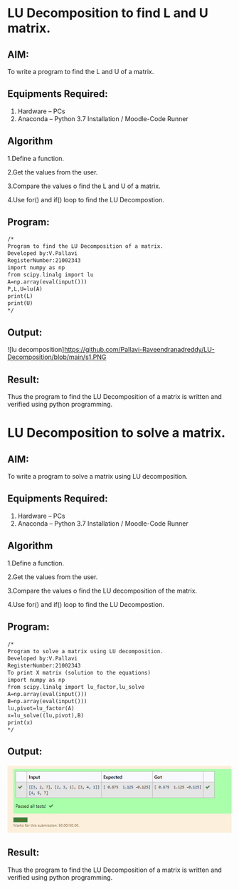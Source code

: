 # LU Decomposition to find L and U matrix.

## AIM:
To write a program to find the L and U of a matrix.

## Equipments Required:
1. Hardware – PCs
2. Anaconda – Python 3.7 Installation / Moodle-Code Runner

## Algorithm
1.Define a function.

2.Get the values from the user.

3.Compare the values o find the L and U of a matrix.

4.Use for() and if() loop to find the LU Decompostion. 

## Program:
```
/*
Program to find the LU Decomposition of a matrix.
Developed by:V.Pallavi 
RegisterNumber:21002343 
import numpy as np
from scipy.linalg import lu
A=np.array(eval(input()))
P,L,U=lu(A)
print(L)
print(U)
*/
```

## Output:
![lu decomposition]https://github.com/Pallavi-Raveendranadreddy/LU-Decomposition/blob/main/s1.PNG

## Result:
Thus the program to find the LU Decomposition of a matrix is written and verified using python programming.

#  LU Decomposition to solve a matrix.

## AIM:
To write a program  to solve a matrix using LU decomposition.

## Equipments Required:
1. Hardware – PCs
2. Anaconda – Python 3.7 Installation / Moodle-Code Runner

## Algorithm
1.Define a function.

2.Get the values from the user.

3.Compare the values o find the LU decomposition of the matrix.

4.Use for() and if() loop to find the LU Decompostion. 

## Program:
```
/*
Program to solve a matrix using LU decomposition.
Developed by:V.Pallavi 
RegisterNumber:21002343 
To print X matrix (solution to the equations)
import numpy as np
from scipy.linalg import lu_factor,lu_solve
A=np.array(eval(input()))
B=np.array(eval(input()))
lu,pivot=lu_factor(A)
x=lu_solve((lu,pivot),B)
print(x)
*/
```

## Output:
![lu decomposition](.\s2.png)


## Result:
Thus the program to find the LU Decomposition of a matrix is written and verified using python programming.

